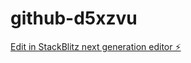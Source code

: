 # github-d5xzvu

[Edit in StackBlitz next generation editor ⚡️](https://stackblitz.com/~/github.com/daisuke-ai/github-d5xzvu)